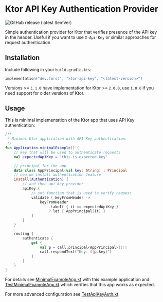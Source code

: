 # Ktor API Key Authentication Provider

![GitHub release (latest SemVer)](https://img.shields.io/github/v/release/LukasForst/ktor-plugins?style=flat-square)

Simple authentication provider for Ktor that verifies presence of the API key in the header. Useful if you want to
use `X-Api-Key` or similar approaches for request authentication.

## Installation

Include following in your `build.gradle.kts`:

```kotlin
implementation("dev.forst", "ktor-api-key", "<latest-version>")
```

Versions >= `1.1.0` have implementation for Ktor >= `2.0.0`, use `1.0.0` if you need support for older versions of Ktor.

## Usage

This is minimal implementation of the Ktor app that uses API Key authentication:

```kotlin
/**
 * Minimal Ktor application with API Key authentication.
 */
fun Application.minimalExample() {
    // key that will be used to authenticate requests
    val expectedApiKey = "this-is-expected-key"

    // principal for the app
    data class AppPrincipal(val key: String) : Principal
    // now we install authentication feature
    install(Authentication) {
        // and then api key provider
        apiKey {
            // set function that is used to verify request
            validate { keyFromHeader ->
                keyFromHeader
                    .takeIf { it == expectedApiKey }
                    ?.let { AppPrincipal(it) }
            }
        }
    }

    routing {
        authenticate {
            get {
                val p = call.principal<AppPrincipal>()!!
                call.respondText("Key: ${p.key}")
            }
        }
    }
}
```

For details see [MinimalExampleApp.kt](src/test/kotlin/dev/forst/ktor/apikey/MinimalExampleApp.kt) with this example
application and [TestMinimalExampleApp.kt](src/test/kotlin/dev/forst/ktor/apikey/TestMinimalExampleApp.kt) which
verifies that this app works as expected.

For more advanced configuration see [TestApiKeyAuth.kt](src/test/kotlin/dev/forst/ktor/apikey/TestApiKeyAuth.kt).
